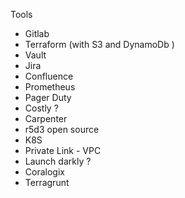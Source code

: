 Tools
- Gitlab
- Terraform (with S3 and DynamoDb )
- Vault
- Jira
- Confluence
- Prometheus
- Pager Duty
- Costly ?
- Carpenter
- r5d3  open source
- K8S
- Private Link - VPC 
- Launch darkly ?
- Coralogix
- Terragrunt
